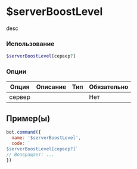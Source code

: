# $serverBoostLevel
desc
### Использование
```php
$serverBoostLevel[сервер?]
```

### Опции

| Опция | Описание | Тип | Обязательно |
|--------|-------------|------|----------|
| сервер |  |  | Нет |  
## Пример(ы)

```javascript
bot.command({
  name: '$serverBoostLevel',
  code: `
$serverBoostLevel[сервер?]`
// Возвращает: ...
})
```
